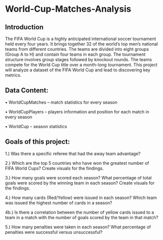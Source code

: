 # World-Cup-Matches-Analysis

## Introduction
The FIFA World Cup is a highly anticipated international soccer tournament held every four years. It brings together 32 of the world’s top men’s national teams from different countries. The teams are divided into eight groups (Group A to H) and contain four teams in each group. The tournament structure involves group stages followed by knockout rounds. The teams compete for the World Cup title over a month-long tournament. This project will analyze a dataset of the FIFA World Cup and lead to discovering key metrics.

## Data Content:
•	WorldCupMatches – match statistics for every season 

•	WorldCupPlayers – players information and position for each match in every season 

•	WorldCup – season statistics 

## Goals of this project:
1.) Was there a specific referee that had the away team advantage?

2.) Which are the top 5 countries who have won the greatest number of FIFA World Cups? Create visuals for the findings.

3.) How many goals were scored each season? What percentage of total goals were scored by the winning team in each season? Create visuals for the findings.

4.) How many cards (Red/Yellow) were issued in each season? Which team was issued the highest number of cards in a season?

4b.) Is there a correlation between the number of yellow cards issued to a team in a match with the number of goals scored by the team in that match?

5.)	How many penalties were taken in each season? What percentage of penalties were successful versus unsuccessful?
